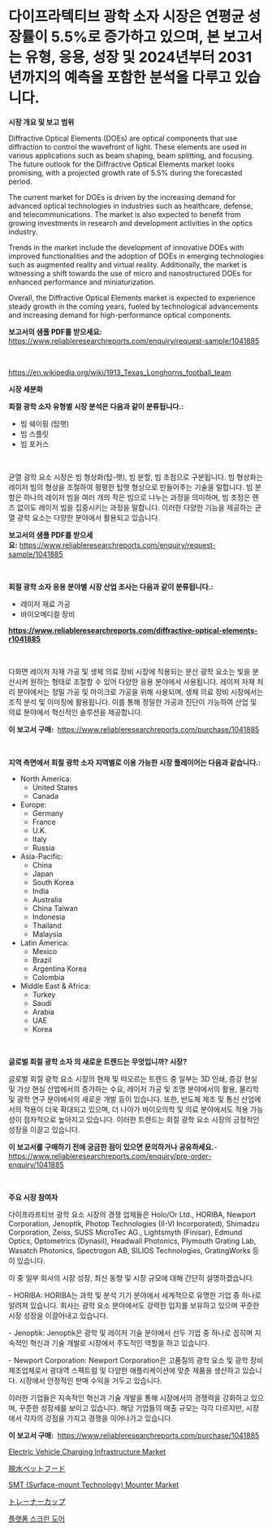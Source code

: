 <p><h1>다이프라텍티브 광학 소자 시장은 연평균 성장률이 5.5%로 증가하고 있으며, 본 보고서는 유형, 응용, 성장 및 2024년부터 2031년까지의 예측을 포함한 분석을 다루고 있습니다.</h1></p><p><strong>시장 개요 및 보고 범위</strong></p>
<p><p>Diffractive Optical Elements (DOEs) are optical components that use diffraction to control the wavefront of light. These elements are used in various applications such as beam shaping, beam splitting, and focusing. The future outlook for the Diffractive Optical Elements market looks promising, with a projected growth rate of 5.5% during the forecasted period. </p><p>The current market for DOEs is driven by the increasing demand for advanced optical technologies in industries such as healthcare, defense, and telecommunications. The market is also expected to benefit from growing investments in research and development activities in the optics industry.</p><p>Trends in the market include the development of innovative DOEs with improved functionalities and the adoption of DOEs in emerging technologies such as augmented reality and virtual reality. Additionally, the market is witnessing a shift towards the use of micro and nanostructured DOEs for enhanced performance and miniaturization.</p><p>Overall, the Diffractive Optical Elements market is expected to experience steady growth in the coming years, fueled by technological advancements and increasing demand for high-performance optical components.</p></p>
<p><strong>보고서의 샘플 PDF를 받으세요:</strong> <a href="https://www.reliableresearchreports.com/enquiry/request-sample/1041885">https://www.reliableresearchreports.com/enquiry/request-sample/1041885</a></p>
<p>&nbsp;</p>
<p><a href="https://en.wikipedia.org/wiki/1913_Texas_Longhorns_football_team">https://en.wikipedia.org/wiki/1913_Texas_Longhorns_football_team</a></p>
<p><strong>시장 세분화</strong></p>
<p><strong>회절 광학 소자 유형별 시장 분석은 다음과 같이 분류됩니다.:</strong></p>
<p><ul><li>빔 쉐이핑 (탑햇)</li><li>빔 스플릿</li><li>빔 포커스</li></ul></p>
<p>&nbsp;</p>
<p><p>균열 광학 요소 시장은 빔 형상화(탑-햇), 빔 분할, 빔 초점으로 구분됩니다. 빔 형상화는 레이저 빔의 형상을 조절하여 평평한 탑햇 형상으로 만들어주는 기술을 말합니다. 빔 분할은 하나의 레이저 빔을 여러 개의 작은 빔으로 나누는 과정을 의미하며, 빔 초점은 렌즈 없이도 레이저 빔을 집중시키는 과정을 말합니다. 이러한 다양한 기능을 제공하는 균열 광학 요소는 다양한 분야에서 활용되고 있습니다.</p></p>
<p><strong>보고서의 샘플 PDF를 받으세요:</strong>&nbsp;<a href="https://www.reliableresearchreports.com/enquiry/request-sample/1041885">https://www.reliableresearchreports.com/enquiry/request-sample/1041885</a></p>
<p>&nbsp;</p>
<p><strong> 회절 광학 소자 응용 분야별 시장 산업 조사는 다음과 같이 분류됩니다.:</strong></p>
<p><ul><li>레이저 재료 가공</li><li>바이오메디컬 장비</li></ul></p>
<p><strong><a href="https://www.reliableresearchreports.com/diffractive-optical-elements-r1041885">https://www.reliableresearchreports.com/diffractive-optical-elements-r1041885</a></strong></p>
<p>&nbsp;</p>
<p><p>다화면 레이저 자재 가공 및 생체 의료 장비 시장에 적용되는 분산 광학 요소는 빛을 분산시켜 원하는 형태로 조절할 수 있어 다양한 응용 분야에서 사용됩니다. 레이저 자재 처리 분야에서는 정밀 가공 및 마이크로 가공을 위해 사용되며, 생체 의료 장비 시장에서는 조직 분석 및 이미징에 활용됩니다. 이를 통해 정밀한 가공과 진단이 가능하여 산업 및 의료 분야에서 혁신적인 솔루션을 제공합니다.</p></p>
<p><strong>이 보고서 구매:</strong>&nbsp; <a href="https://www.reliableresearchreports.com/purchase/1041885">https://www.reliableresearchreports.com/purchase/1041885</a></p>
<p>&nbsp;</p>
<p><strong>지역 측면에서 회절 광학 소자 지역별로 이용 가능한 시장 플레이어는 다음과 같습니다.:</strong></p>
<p><ul>
    <li>
        North America:
        <ul>
            <li>United States</li>
            <li>Canada</li>
        </ul>
    </li>
    <li>
        Europe:
        <ul>
            <li>Germany</li>
            <li>France</li>
            <li>U.K.</li>
            <li>Italy</li>
            <li>Russia</li>
        </ul>
    </li>
    <li>
        Asia-Pacific:
        <ul>
            <li>China</li>
            <li>Japan</li>
            <li>South Korea</li>
            <li>India</li>
            <li>Australia</li>
            <li>China Taiwan</li>
            <li>Indonesia</li>
            <li>Thailand</li>
            <li>Malaysia</li>
        </ul>
    </li>
    <li>
        Latin America:
        <ul>
            <li>Mexico</li>
            <li>Brazil</li>
            <li>Argentina Korea</li>
            <li>Colombia</li>
        </ul>
    </li>
    <li>
        Middle East & Africa:
        <ul>
            <li>Turkey</li>
            <li>Saudi</li>
            <li>Arabia</li>
            <li>UAE</li>
            <li>Korea</li>
        </ul>
    </li>
    </ul></p>
<p>&nbsp;</p>
<p><strong>글로벌 회절 광학 소자 의 새로운 트렌드는 무엇입니까? 시장?</strong></p>
<p><p>글로벌 회절 광학 요소 시장의 현재 및 떠오르는 트렌드 중 일부는 3D 인쇄, 증강 현실 및 가상 현실 산업에서의 증가하는 수요, 레이저 가공 및 조명 분야에서의 활용, 물리학 및 광학 연구 분야에서의 새로운 개발 등이 있습니다. 또한, 반도체 제조 및 통신 산업에서의 적용이 더욱 확대되고 있으며, 더 나아가 바이오의학 및 의료 분야에서도 적용 가능성이 점차적으로 높아지고 있습니다. 이러한 트렌드는 회절 광학 요소 시장의 긍정적인 성장을 이끌고 있습니다.</p></p>
<p><strong>이 보고서를 구매하기 전에 궁금한 점이 있으면 문의하거나 공유하세요.</strong>- <a href="https://www.reliableresearchreports.com/enquiry/pre-order-enquiry/1041885">https://www.reliableresearchreports.com/enquiry/pre-order-enquiry/1041885</a></p>
<p>&nbsp;</p>
<p><strong>주요 시장 참여자</strong></p>
<p><p>다이프라프티브 광학 요소 시장의 경쟁 업체들은 Holo/Or Ltd., HORIBA, Newport Corporation, Jenoptik, Photop Technologies (II-VI Incorporated), Shimadzu Corporation, Zeiss, SUSS MicroTec AG., Lightsmyth (Finisar), Edmund Optics, Optometrics (Dynasil), Headwall Photonics, Plymouth Grating Lab, Wasatch Photonics, Spectrogon AB, SILIOS Technologies, GratingWorks 등이 있습니다. </p><p>이 중 일부 회사의 시장 성장, 최신 동향 및 시장 규모에 대해 간단히 설명하겠습니다. </p><p>- HORIBA: HORIBA는 과학 및 분석 기기 분야에서 세계적으로 유명한 기업 중 하나로 알려져 있습니다. 회사는 광학 요소 분야에서도 강력한 입지를 보유하고 있으며 꾸준한 시장 성장을 이끌어내고 있습니다. </p><p>- Jenoptik: Jenoptik은 광학 및 레이저 기술 분야에서 선두 기업 중 하나로 꼽히며 지속적인 혁신과 기술 개발로 시장에서 주도적인 역할을 하고 있습니다. </p><p>- Newport Corporation: Newport Corporation은 고품질의 광학 요소 및 광학 장비 제조업체로서 광대역 스펙트럼 및 다양한 애플리케이션에 맞춘 제품을 생산하고 있습니다. 시장에서 안정적인 판매 수익을 거두고 있습니다. </p><p>이러한 기업들은 지속적인 혁신과 기술 개발을 통해 시장에서의 경쟁력을 강화하고 있으며, 꾸준한 성장세를 보이고 있습니다. 해당 기업들의 매출 규모는 각각 다르지만, 시장에서 각자의 강점을 가지고 경쟁을 이어나가고 있습니다.</p></p>
<p><strong>이 보고서 구매:</strong>&nbsp;&nbsp;<a href="https://www.reliableresearchreports.com/purchase/1041885">https://www.reliableresearchreports.com/purchase/1041885</a></p>
<p><p><a href="https://medium.com/@sally.slat78543/future-trends-in-global-electric-vehicle-charging-infrastructure-market-market-insights-and-f57cae435aa7">Electric Vehicle Charging Infrastructure Market</a></p><p><a href="https://github.com/roulaayoub-saad/Market-Research-Report-List-3/blob/main/280554148340.md">脱水ペットフード</a></p><p><a href="https://www.linkedin.com/pulse/in-depth-analysis-global-smt-surface-mount-technology-mounter-kqh7f">SMT (Surface-mount Technology) Mounter Market</a></p><p><a href="https://github.com/zjkmgcs938405/Market-Research-Report-List-3/blob/main/757516048339.md">トレーナーカップ</a></p><p><a href="https://github.com/KellyLyncyh543964/Market-Research-Report-List-3/blob/main/556343561928.md">플랫폼 스크린 도어</a></p></p>